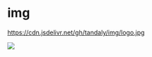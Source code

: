 # img


https://cdn.jsdelivr.net/gh/tandaly/img/logo.jpg

![](https://cdn.jsdelivr.net/gh/tandaly/img/logo.jpg)
